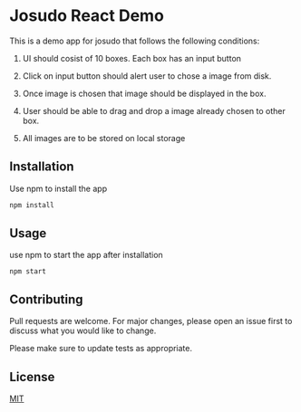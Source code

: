 # Josudo React Demo

This is a demo app for josudo that follows the following conditions:

1. UI should cosist of 10 boxes. Each box has an input button

2. Click on input button should alert user to chose a image from disk.

3. Once image is chosen that image should be displayed in the box.

4. User should be able to drag and drop a image already chosen to other box.

5. All images are to be stored on local storage

## Installation

Use npm to install the app

```bash
npm install
```

## Usage

use npm to start the app after installation

```
npm start
```

## Contributing

Pull requests are welcome. For major changes, please open an issue first to discuss what you would like to change.

Please make sure to update tests as appropriate.

## License

[MIT](https://choosealicense.com/licenses/mit/)
